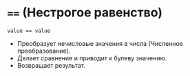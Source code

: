 # `==` (Нестрогое равенство)

`value == value`

- Преобразует нечисловые значения в числа (Численное преобразование).
- Делает сравнение и приводит к булеву значению.
- Возвращает результат.
